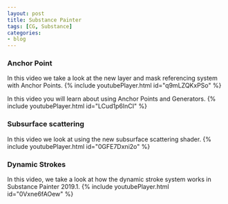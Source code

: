 ```yaml
---
layout: post
title: Substance Painter
tags: [CG, Substance]
categories:
- blog
---
```



### Anchor Point
In this video we take a look at the new layer and mask referencing system with Anchor Points.
{% include youtubePlayer.html id="q9mLZQKxPSo" %}

In this video you will learn about using Anchor Points and Generators.
{% include youtubePlayer.html id="LCud1p6lnCI" %}


### Subsurface scattering
In this video we look at using the new subsurface scattering shader.
{% include youtubePlayer.html id="0GFE7Dxni2o" %}


### Dynamic Strokes
In this video, we take a look at how the dynamic stroke system works in Substance Painter 2019.1.
{% include youtubePlayer.html id="0Vxne6fAOew" %}
